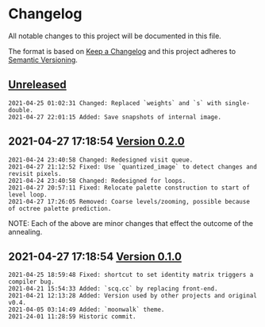 # Changelog

All notable changes to this project will be documented in this file.

The format is based on [Keep a Changelog](http://keepachangelog.com/en/1.0.0/)
and this project adheres to [Semantic Versioning](http://semver.org/spec/v2.0.0.html).

## [Unreleased]

```
2021-04-25 01:02:31 Changed: Replaced `weights` and `s` with single-double.
2021-04-27 22:01:15 Added: Save snapshots of internal image. 
```

## 2021-04-27 17:18:54 [Version 0.2.0]

```
2021-04-24 23:40:58 Changed: Redesigned visit queue.
2021-04-27 21:12:52 Fixed: Use `quantized_image` to detect changes and revisit pixels.
2021-04-24 23:40:58 Changed: Redesigned for loops.
2021-04-27 20:57:11 Fixed: Relocate palette construction to start of level loop.
2021-04-27 17:26:05 Removed: Coarse levels/zooming, possible because of octree palette prediction.
```

NOTE: Each of the above are minor changes that effect the outcome of the annealing.

## 2021-04-27 17:18:54 [Version 0.1.0]

```
2021-04-25 18:59:48 Fixed: shortcut to set identity matrix triggers a compiler bug.
2021-04-21 15:54:33 Added: `scq.cc` by replacing front-end.
2021-04-21 12:13:28 Added: Version used by other projects and original v0.4.
2021-04-05 03:14:49 Added: `moonwalk` theme.
2021-24-01 11:28:59 Historic commit.
```

[Unreleased]: https://github.com/xyzzy/scq/compare/v0.2.0...HEAD
[Version 0.2.0]: https://github.com/xyzzy/scq/compare/v0.1.0...v0.2.0
[Version 0.1.0]: https://github.com/xyzzy/scq/tree/v0.1.0
